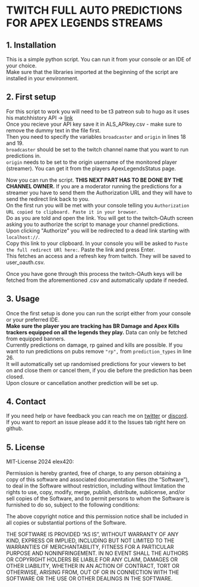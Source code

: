 # TWITCH FULL AUTO PREDICTIONS FOR APEX LEGENDS STREAMS

## 1. Installation
This is a simple python script. You can run it from your console or an IDE of your choice.  
Make sure that the libraries imported at the beginning of the script are installed in your environment.  

## 2. First setup
For this script to work you will need to be t3 patreon sub to hugo as it uses his matchhistory API -> [link](https://www.patreon.com/hugodev/posts)  
Once you recieve your API key save it in ALS_APIkey.csv - make sure to remove the dummy text in the file first.  
Then you need to specify the variables `broadcaster` and `origin` in lines 18 and 19.  
`broadcaster` should be set to the twitch channel name that you want to run predictions in.  
`origin` needs to be set to the origin username of the monitored player (streamer). You can get it from the players ApexLegendsStatus page.  

Now you can run the script. **THIS NEXT PART HAS TO BE DONE BY THE CHANNEL OWNER.** If you are a moderator running the predictions for a streamer you have to send them the Authorization URL and they will have to send the redirect link back to you.  
On the first run you will be met with your console telling you `Authorization URL copied to clipboard. Paste it in your browser`.  
Do as you are told and open the link. You will get to the twitch-OAuth screen asking you to authorize the script to manage your channel predictions. Upon clicking "Authorize" you will be redirected to a dead link starting with `localhost://`.  
Copy this link to your clipboard. In your console you will be asked to `Paste the full redirect URl here:`. Paste the link and press Enter.  
This fetches an access and a refresh key from twitch. They will be saved to user_oauth.csv.  

Once you have gone through this process the twitch-OAuth keys will be fetched from the aforementioned .csv and automatically update if needed.

## 3. Usage
Once the first setup is done you can run the script either from your console or your preferred IDE.  
**Make sure the player you are tracking has BR Damage and Apex Kills trackers equipped on all the legends they play.** Data can only be fetched from equipped banners.  
Currently predictions on damage, rp gained and kills are possible. If you want to run predictions on pubs remove `"rp",` from `prediction_types` in line 26.  
It will automatically set up randomised predictions for your viewers to bet on and close them or cancel them, if you die before the prediction has been closed.  
Upon closure or cancellation another prediction will be set up.   

## 4. Contact  
If you need help or have feedback you can reach me on [twitter](https://twitter.com/whotookelex420) or [discord](https://discordapp.com/users/elex420#4962).  
If you want to report an issue please add it to the Issues tab right here on github.  

## 5. License  

MIT-License 2024 elex420:  
  
Permission is hereby granted, free of charge, to any person obtaining a copy of this software and associated documentation files (the “Software”), to deal in the Software without restriction, including without limitation the rights to use, copy, modify, merge, publish, distribute, sublicense, and/or sell copies of the Software, and to permit persons to whom the Software is furnished to do so, subject to the following conditions:

The above copyright notice and this permission notice shall be included in all copies or substantial portions of the Software.

THE SOFTWARE IS PROVIDED “AS IS”, WITHOUT WARRANTY OF ANY KIND, EXPRESS OR IMPLIED, INCLUDING BUT NOT LIMITED TO THE WARRANTIES OF MERCHANTABILITY, FITNESS FOR A PARTICULAR PURPOSE AND NONINFRINGEMENT. IN NO EVENT SHALL THE AUTHORS OR COPYRIGHT HOLDERS BE LIABLE FOR ANY CLAIM, DAMAGES OR OTHER LIABILITY, WHETHER IN AN ACTION OF CONTRACT, TORT OR OTHERWISE, ARISING FROM, OUT OF OR IN CONNECTION WITH THE SOFTWARE OR THE USE OR OTHER DEALINGS IN THE SOFTWARE.